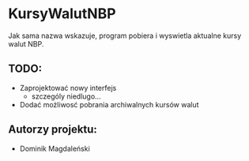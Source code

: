# KursyWalutNBP
Jak sama nazwa wskazuje, program pobiera i wyswietla aktualne kursy walut NBP.

## TODO:
* Zaprojektować nowy interfejs
  * szczególy niedlugo...
* Dodać możliwosć pobrania archiwalnych kursów walut

## Autorzy projektu:
* Dominik Magdaleński
